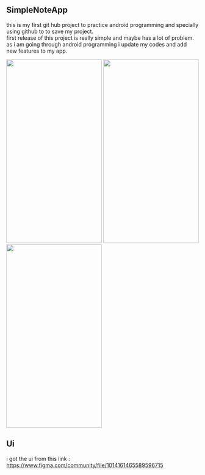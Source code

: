 ## SimpleNoteApp
this is my first git hub project to practice android programming and specially using github to to save my project.<br>
first release of this project is really simple and maybe has a lot of problem.<br>
as i am going through android programming i update my codes and add new features to my app.<br>

<img src="https://s8.uupload.ir/files/screenshot_20230421-125257_jbmg.jpg" width="250" height="480"> <img src="https://s8.uupload.ir/files/screenshot_20230421-130059_gjpa.jpg" width="250" height="480"> <img src="https://s8.uupload.ir/files/screenshot_20230421-130029_8d8n.jpg" width="250" height="480"> 

## Ui
i got the ui from this link :
https://www.figma.com/community/file/1014161465589596715


